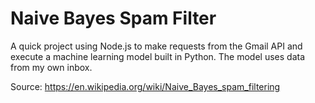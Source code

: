 # Naive Bayes Spam Filter

A quick project using Node.js to make requests from the Gmail API and execute a machine learning model built in Python. The model uses data from my own inbox.

Source: https://en.wikipedia.org/wiki/Naive_Bayes_spam_filtering
